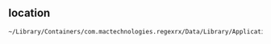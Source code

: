 ## location

```bash
~/Library/Containers/com.mactechnologies.regexrx/Data/Library/Application Support/RegExRX
```
